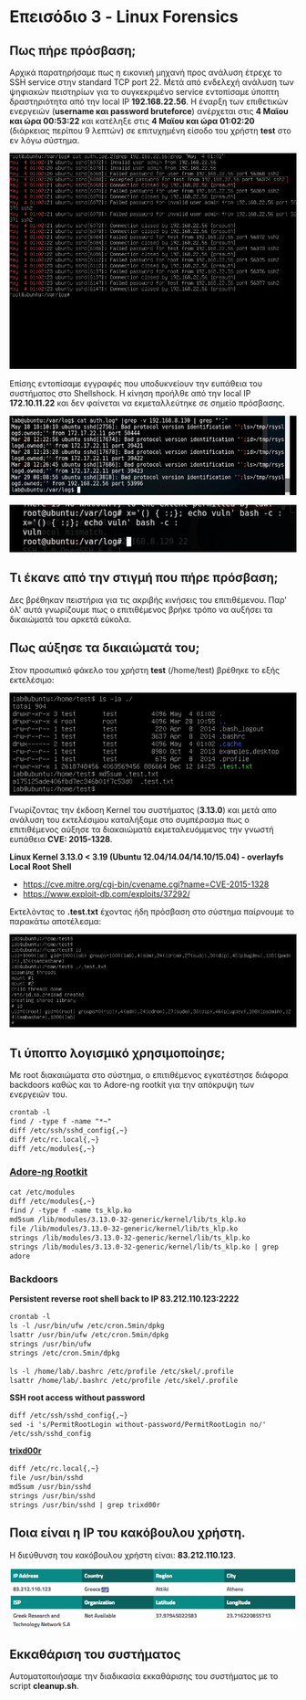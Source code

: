 # Επεισόδιο 3 - Linux Forensics

## Πως πήρε πρόσβαση;

Αρχικά παρατηρήσαμε πως η εικονική μηχανή προς ανάλυση έτρεχε το SSH service στην standard TCP port 22. Μετά από ενδελεχή ανάλυση των ψηφιακών πειστηρίων για το συγκεκριμένο service εντοπίσαμε ύποπτη δραστηριότητα από την local IP **192.168.22.56**. Η έναρξη των επιθετικών ενεργειών (**username και password bruteforce**) ανέρχεται στις **4 Μαϊου και ώρα 00:53:22** και κατέληξε στις **4 Μαϊου και ώρα 01:02:20** (διάρκειας περίπου 9 λεπτών) σε επιτυχημένη είσοδο του χρήστη **test** στο εν λόγω σύστημα.

![SSH Bruteforce Success](screen1.png "SSH Bruteforce Success")

Επίσης εντοπίσαμε εγγραφές που υποδυκνείουν την ευπάθεια του συστήματος στο Shellshock. Η κίνηση προήλθε από την local IP **172.10.11.22** και δεν φαίνεται να εκμεταλλεύτηκε σε σημείο πρόσβασης.

![SSH Shellshock 1](screen2.png "SSH Shellshock 1")

![SSH Shellshock 2](screen3.png "SSH Shellshock 2")


## Τι έκανε από την στιγμή που πήρε πρόσβαση;

Δες βρέθηκαν πειστήρια για τις ακριβής κινήσεις του επιτιθέμενου. Παρ' όλ' αυτά γνωρίζουμε πως ο επιτιθέμενος βρήκε τρόπο να αυξήσει τα δικαιώματά του αρκετά εύκολα.


## Πως αύξησε τα δικαιώματά του;

Στον προσωπικό φάκελο του χρήστη **test** (/home/test) βρέθηκε το εξής εκτελέσιμο:

![Privilege Escalation Exploit Binary](screen4.png "Privilege Escalation Exploit Binary")

Γνωρίζοντας την έκδοση Kernel του συστήματος (**3.13.0**) και μετά απο ανάλυση του εκτελέσιμου καταλήξαμε στο συμπέρασμα πως ο επιτιθέμενος αύξησε τα διακαιώματά εκμεταλευόμμενος την γνωστή ευπάθεια **CVE: 2015-1328**.

**Linux Kernel 3.13.0 < 3.19 (Ubuntu 12.04/14.04/14.10/15.04) - overlayfs Local Root Shell**
* https://cve.mitre.org/cgi-bin/cvename.cgi?name=CVE-2015-1328
* https://www.exploit-db.com/exploits/37292/

Εκτελόντας το **.test.txt** έχοντας ήδη πρόσβαση στο σύστημα παίρνουμε το παρακάτω αποτέλεσμα:

![Privilege Escalation Exploit](screen5.png "Privilege Escalation Exploit")


## Τι ύποπτο λογισμικό χρησιμοποίησε;

Με root διακαιώματα στο σύστημα, ο επιτιθέμενος εγκατέστησε διάφορα backdoors καθώς και το Adore-ng rootkit για την απόκρυψη των ενεργειών του.

```
crontab -l
find / -type f -name "*~"
diff /etc/ssh/sshd_config{,~}
diff /etc/rc.local{,~}
diff /etc/modules{,~}
```

### [Adore-ng Rootkit](https://github.com/trimpsyw/adore-ng)

```
cat /etc/modules
diff /etc/modules{,~}
find / -type f -name ts_klp.ko
md5sum /lib/modules/3.13.0-32-generic/kernel/lib/ts_klp.ko
file /lib/modules/3.13.0-32-generic/kernel/lib/ts_klp.ko
strings /lib/modules/3.13.0-32-generic/kernel/lib/ts_klp.ko
strings /lib/modules/3.13.0-32-generic/kernel/lib/ts_klp.ko | grep adore
```


### Backdoors

**Persistent reverse root shell back to IP 83.212.110.123:2222**

```
crontab -l
ls -l /usr/bin/ufw /etc/cron.5min/dpkg
lsattr /usr/bin/ufw /etc/cron.5min/dpkg
strings /usr/bin/ufw
strings /etc/cron.5min/dpkg

ls -l /home/lab/.bashrc /etc/profile /etc/skel/.profile
lsattr /home/lab/.bashrc /etc/profile /etc/skel/.profile
```


**SSH root access without password**

```
diff /etc/ssh/sshd_config{,~}
sed -i 's/PermitRootLogin without-password/PermitRootLogin no/' /etc/ssh/sshd_config
```


**[trixd00r](https://github.com/nullsecuritynet/tools/tree/master/backdoor/trixd00r)**

```
diff /etc/rc.local{,~}
file /usr/bin/sshd
md5sum /usr/bin/sshd
strings /usr/bin/sshd
strings /usr/bin/sshd | grep trixd00r
```


## Ποια είναι η IP του κακόβουλου χρήστη.

Η διεύθυνση του κακόβουλου χρήστη είναι: **83.212.110.123**.

![SSH Bruteforce Success](screen6.png "SSH Bruteforce Success")

## Εκκαθάριση του συστήματος

Αυτοματοποιήσαμε την διαδικασία εκκαθάρισης του συστήματος με το script **cleanup.sh**.
